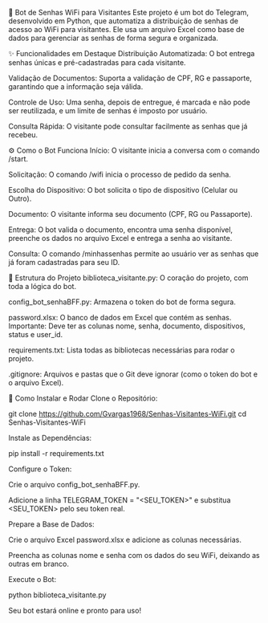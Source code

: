 🤖 Bot de Senhas WiFi para Visitantes
Este projeto é um bot do Telegram, desenvolvido em Python, que automatiza a distribuição de senhas de acesso ao WiFi para visitantes. Ele usa um arquivo Excel como base de dados para gerenciar as senhas de forma segura e organizada.

✨ Funcionalidades em Destaque
Distribuição Automatizada: O bot entrega senhas únicas e pré-cadastradas para cada visitante.

Validação de Documentos: Suporta a validação de CPF, RG e passaporte, garantindo que a informação seja válida.

Controle de Uso: Uma senha, depois de entregue, é marcada e não pode ser reutilizada, e um limite de senhas é imposto por usuário.

Consulta Rápida: O visitante pode consultar facilmente as senhas que já recebeu.

⚙️ Como o Bot Funciona
Início: O visitante inicia a conversa com o comando /start.

Solicitação: O comando /wifi inicia o processo de pedido da senha.

Escolha do Dispositivo: O bot solicita o tipo de dispositivo (Celular ou Outro).

Documento: O visitante informa seu documento (CPF, RG ou Passaporte).

Entrega: O bot valida o documento, encontra uma senha disponível, preenche os dados no arquivo Excel e entrega a senha ao visitante.

Consulta: O comando /minhassenhas permite ao usuário ver as senhas que já foram cadastradas para seu ID.

📂 Estrutura do Projeto
biblioteca_visitante.py: O coração do projeto, com toda a lógica do bot.

config_bot_senhaBFF.py: Armazena o token do bot de forma segura.

password.xlsx: O banco de dados em Excel que contém as senhas. Importante: Deve ter as colunas nome, senha, documento, dispositivos, status e user_id.

requirements.txt: Lista todas as bibliotecas necessárias para rodar o projeto.

.gitignore: Arquivos e pastas que o Git deve ignorar (como o token do bot e o arquivo Excel).

🚀 Como Instalar e Rodar
Clone o Repositório:

git clone https://github.com/Gvargas1968/Senhas-Visitantes-WiFi.git
cd Senhas-Visitantes-WiFi

Instale as Dependências:

pip install -r requirements.txt

Configure o Token:

Crie o arquivo config_bot_senhaBFF.py.

Adicione a linha TELEGRAM_TOKEN = "<SEU_TOKEN>" e substitua <SEU_TOKEN> pelo seu token real.

Prepare a Base de Dados:

Crie o arquivo Excel password.xlsx e adicione as colunas necessárias.

Preencha as colunas nome e senha com os dados do seu WiFi, deixando as outras em branco.

Execute o Bot:

python biblioteca_visitante.py

Seu bot estará online e pronto para uso!
